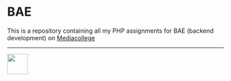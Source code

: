 # BAE

This is a repository containing all my PHP assignments for BAE (backend development) on [Mediacollege](https://www.ma-web.nl/)

---

<img src="https://www.ma-web.nl/static/vector/Logo_blok.svg" width="48">
